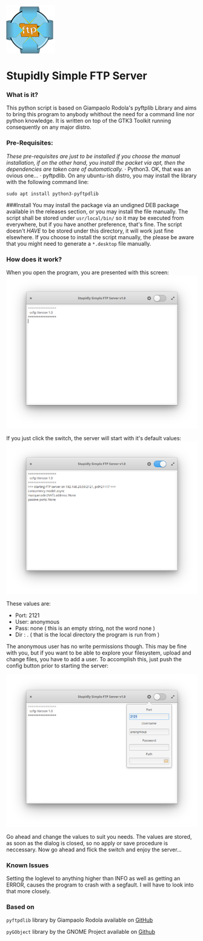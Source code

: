 <img src="ssftps.svg" width=128>

# Stupidly Simple FTP Server

### What is it?
This python script is based on Giampaolo Rodola's pyftplib Library and aims to
bring this program to anybody whithout the need for a command line nor python knowledge.
It is written on top of the GTK3 Toolkit running consequently on any major distro.

### Pre-Requisites:
*These pre-requisites are just to be installed if you choose the manual installation, if on the other hand, you install the packet via apt, then the dependencies are taken care of automatically.*
· Python3. OK, that was an ovious one...
· pyftpdlib. On any ubuntu-ish distro, you may install the library with the following command line:
```
sudo apt install python3-pyftpdlib
```

###Install
You may install the package via an undigned DEB package available in the releases section, or you may install the file manually. The script shall be stored under `usr/local/bin/` so it may be executed from everywhere, but if you have another preference, that's fine. The script doesn't *HAVE* to be stored under this directory, it will work just fine elsewhere. If you choose to install the script manually, the please be aware that you might need to generate a `*.desktop` file manually.

### How does it work?
When you open the program, you are presented with this screen:
![](Interface_1.png)

If you just click the switch, the server will start with it's default values:
![](Interface_3.png)

These values are:

* Port: 2121
* User: anonymous
* Pass: none ( this is an empty string, not the word none )
* Dir : . ( that is the local directory the program is run from )

The anonymous user has no write permissions though. This may be fine with you, but if you want to be able to explore your filesystem, upload and change files, you have to add a user. To accomplish this, just push the config button prior to starting the server:

![](Interface_2.png)

Go ahead and change the values to suit you needs. The values are stored, as soon as the dialog is closed, so no apply or save procedure is neccessary. Now go ahead and flick the switch and enjoy the server...

### Known Issues
Setting the loglevel to anything higher than INFO as well as getting an ERROR,
causes the program to crash with a segfault. I will have to look into that more closely.

### Based on
`pyftpdlib` library by Giampaolo Rodola available on [GitHub](https://github.com/giampaolo/pyftpdlib)

`pyGObject` library by the GNOME Project available on [Github](https://github.com/GNOME/pygobject)
